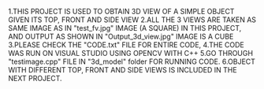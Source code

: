 1.THIS PROJECT IS USED TO OBTAIN 3D VIEW OF A SIMPLE OBJECT GIVEN ITS TOP, FRONT AND SIDE VIEW
2.ALL THE 3 VIEWS ARE TAKEN AS SAME IMAGE AS IN "test_fv.jpg" IMAGE (A SQUARE) IN THIS PROJECT, AND OUTPUT AS SHOWN IN "Output_3d_view.jpg" IMAGE IS A CUBE
3.PLEASE CHECK THE "CODE.txt" FILE FOR ENTIRE CODE,
4.THE CODE WAS RUN ON VISUAL STUDIO USING OPENCV WITH C++
5.GO THROUGH "testimage.cpp" FILE IN "3d_model" folder FOR RUNNING CODE.
6.OBJECT WITH DIFFERENT TOP, FRONT AND SIDE VIEWS IS INCLUDED IN THE NEXT PROJECT.
